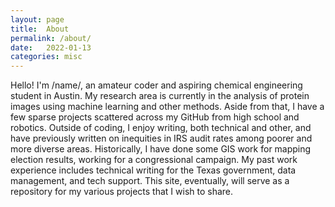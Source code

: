 ```yaml
---
layout: page
title:  About
permalink: /about/
date:   2022-01-13
categories: misc
---
```


Hello! I'm /name/, an amateur coder and aspiring chemical engineering student in Austin. My research area is currently in the analysis of protein images using machine learning and other methods. Aside from that, I have a few sparse projects scattered across my GitHub from high school and robotics. Outside of coding, I enjoy writing, both technical and other, and have previously written on inequities in IRS audit rates among poorer and more diverse areas. Historically, I have done some GIS work for mapping election results, working for a congressional campaign. My past work experience includes technical writing for the Texas government, data management, and tech support. This site, eventually, will serve as a repository for my various projects that I wish to share.
